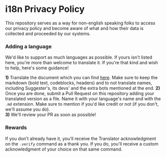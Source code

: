 # i18n Privacy Policy
This repository serves as a way for non-english speaking folks to access our privacy policy and become aware of what and how their data is collected and proceeded by our systems.

### Adding a language
We'd like to support as much languages as possible. If yours isn't listed here, you're more than welcome to translate it. If you're that kind and wish to help, here's some guidance!

**1)** Translate the document which you can find [here](english.md). Make sure to keep the markdown (bold text, codeblocks, headers) and to not translate names, including Suggester's, its devs' and the extra bots mentioned at the end.
**2)** Once you are done, submit a Pull Request on this repository adding your translated version as a file. Name it with your language's name and with the `.md` extension. Make sure to mention if you'd like credit or not (if you don't, we'll assume you do).\
**3)** We'll review your PR as soon as possible!

### Rewards
If you don't already have it, you'll receive the Translator acknowledgment on the `.verify` command as a thank you. If you do, you'll receive a custom acknowledgment of your choice on that same command.
